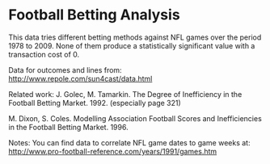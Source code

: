 # Football Betting Analysis

This data tries different betting methods against NFL games over the period 1978 to 2009. None of them produce a statistically significant value with a transaction cost of 0.

Data for outcomes and lines from: http://www.repole.com/sun4cast/data.html

Related work:
J. Golec, M. Tamarkin. The Degree of Inefficiency in the Football Betting Market. 1992.
(especially page 321)

M. Dixon, S. Coles. Modelling Association Football Scores and Inefficiencies in the Football Betting Market. 1996.



Notes:
You can find data to correlate NFL game dates to game weeks at: http://www.pro-football-reference.com/years/1991/games.htm
